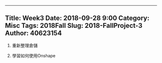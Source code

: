 ---
Title: Week3
Date: 2018-09-28 9:00
Category: Misc
Tags: 2018Fall
Slug: 2018-FallProject-3
Author: 40623154
----

1. 重新整理倉儲

2. 學習如何使用Onshape